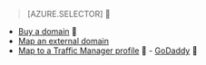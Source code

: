 > [AZURE.SELECTOR]

- [Buy a domain](/documentation/articles/custom-dns-web-site-buydomains-web-app/)

- [Map an external domain](/documentation/articles/web-sites-custom-domain-name/)
- [Map to a Traffic Manager profile](/documentation/articles/web-sites-traffic-manager-custom-domain-name/)
 - [GoDaddy](/documentation/articles/web-sites-godaddy-custom-domain-name/) 
